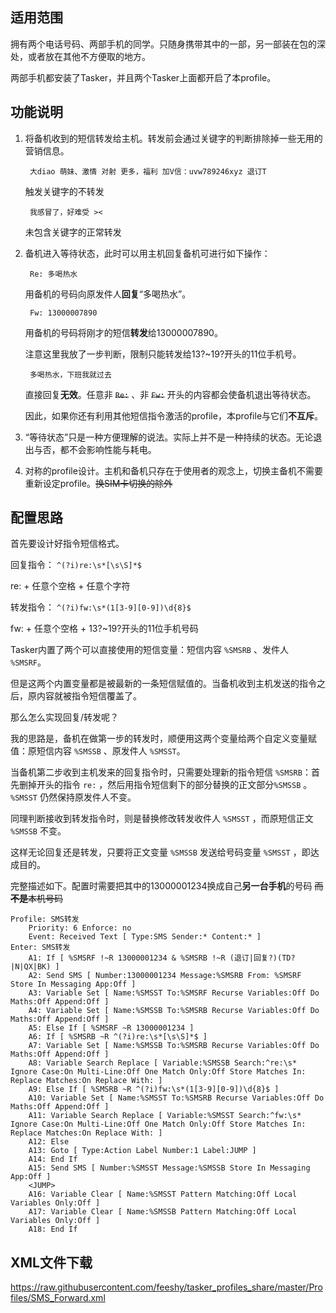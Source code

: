
## 适用范围

拥有两个电话号码、两部手机的同学。只随身携带其中的一部，另一部装在包的深处，或者放在其他不方便取的地方。

两部手机都安装了Tasker，并且两个Tasker上面都开启了本profile。

## 功能说明

1. 将备机收到的短信转发给主机。转发前会通过关键字的判断排除掉一些无用的营销信息。
	
		大diao 萌妹、激情 对射 更多，福利 加V信：uvw789246xyz 退订T
	
	触发关键字的不转发

		我感冒了，好难受 ><
	
	未包含关键字的正常转发

2. 备机进入等待状态，此时可以用主机回复备机可进行如下操作：
		
		Re: 多喝热水
	
	用备机的号码向原发件人**回复**“多喝热水”。
	
		Fw: 13000007890
	
	用备机的号码将刚才的短信**转发**给13000007890。
	
	注意这里我放了一步判断，限制只能转发给13?~19?开头的11位手机号。
	
		多喝热水，下班我就过去
	
	直接回复**无效**。任意非 ~~```Re:```~~ 、非 ~~```Fw:```~~ 开头的内容都会使备机退出等待状态。
	
	因此，如果你还有利用其他短信指令激活的profile，本profile与它们**不互斥**。

3. “等待状态”只是一种方便理解的说法。实际上并不是一种持续的状态。无论退出与否，都不会影响性能与耗电。

4. 对称的profile设计。主机和备机只存在于使用者的观念上，切换主备机不需要重新设定profile。~~换SIM卡切换的除外~~

## 配置思路

首先要设计好指令短信格式。

回复指令：
```^(?i)re:\s*[\s\S]*$```

re: + 任意个空格 + 任意个字符

转发指令：
```^(?i)fw:\s*(1[3-9][0-9])\d{8}$```

fw: + 任意个空格 + 13?~19?开头的11位手机号码


Tasker内置了两个可以直接使用的短信变量：短信内容 ```%SMSRB``` 、发件人 ```%SMSRF```。

但是这两个内置变量都是被最新的一条短信赋值的。当备机收到主机发送的指令之后，原内容就被指令短信覆盖了。

那么怎么实现回复/转发呢？

我的思路是，备机在做第一步的转发时，顺便用这两个变量给两个自定义变量赋值：原短信内容 ```%SMSSB``` 、原发件人 ```%SMSST```。

当备机第二步收到主机发来的回复指令时，只需要处理新的指令短信 ```%SMSRB```：首先删掉开头的指令 ```re:``` ，然后用指令短信剩下的部分替换的正文部分```%SMSSB``` 。```%SMSST``` 仍然保持原发件人不变。

同理判断接收到转发指令时，则是替换修改转发收件人 ```%SMSST``` ，而原短信正文 ```%SMSSB``` 不变。

这样无论回复还是转发，只要将正文变量 ```%SMSSB``` 发送给号码变量 ```%SMSST``` ，即达成目的。

完整描述如下。配置时需要把其中的13000001234换成自己**另一台手机**的号码 ~~而**不是**本机号码~~

```
Profile: SMS转发
	Priority: 6 Enforce: no
	Event: Received Text [ Type:SMS Sender:* Content:* ]
Enter: SMS转发
	A1: If [ %SMSRF !~R 13000001234 & %SMSRB !~R (退订|回复?)(TD?|N|QX|BK) ]
	A2: Send SMS [ Number:13000001234 Message:%SMSRB From: %SMSRF Store In Messaging App:Off ] 
	A3: Variable Set [ Name:%SMSST To:%SMSRF Recurse Variables:Off Do Maths:Off Append:Off ] 
	A4: Variable Set [ Name:%SMSSB To:%SMSRB Recurse Variables:Off Do Maths:Off Append:Off ] 
	A5: Else If [ %SMSRF ~R 13000001234 ]
	A6: If [ %SMSRB ~R ^(?i)re:\s*[\s\S]*$ ]
	A7: Variable Set [ Name:%SMSSB To:%SMSRB Recurse Variables:Off Do Maths:Off Append:Off ] 
	A8: Variable Search Replace [ Variable:%SMSSB Search:^re:\s* Ignore Case:On Multi-Line:Off One Match Only:Off Store Matches In: Replace Matches:On Replace With: ] 
	A9: Else If [ %SMSRB ~R ^(?i)fw:\s*(1[3-9][0-9])\d{8}$ ]
	A10: Variable Set [ Name:%SMSST To:%SMSRB Recurse Variables:Off Do Maths:Off Append:Off ] 
	A11: Variable Search Replace [ Variable:%SMSST Search:^fw:\s* Ignore Case:On Multi-Line:Off One Match Only:Off Store Matches In: Replace Matches:On Replace With: ] 
	A12: Else 
	A13: Goto [ Type:Action Label Number:1 Label:JUMP ] 
	A14: End If 
	A15: Send SMS [ Number:%SMSST Message:%SMSSB Store In Messaging App:Off ] 
	<JUMP>
	A16: Variable Clear [ Name:%SMSST Pattern Matching:Off Local Variables Only:Off ] 
	A17: Variable Clear [ Name:%SMSSB Pattern Matching:Off Local Variables Only:Off ] 
	A18: End If 
```



## XML文件下载

https://raw.githubusercontent.com/feeshy/tasker_profiles_share/master/Profiles/SMS_Forward.xml

